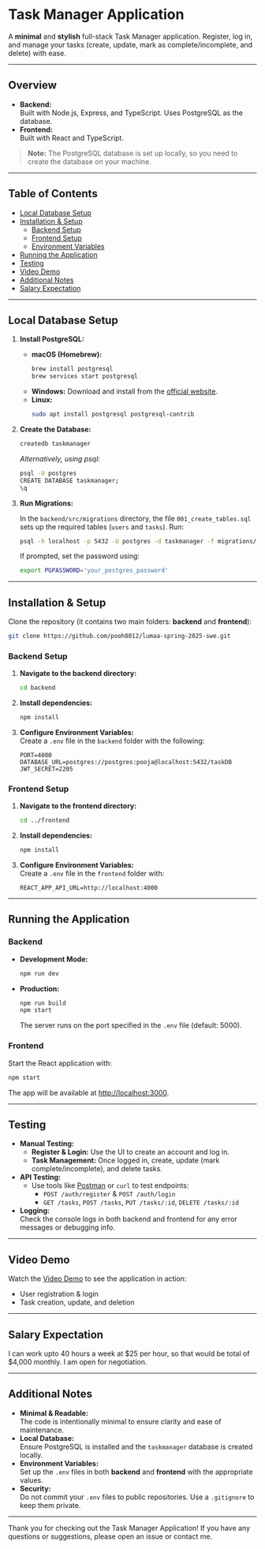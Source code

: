 # Task Manager Application

A **minimal** and **stylish** full-stack Task Manager application. Register, log in, and manage your tasks (create, update, mark as complete/incomplete, and delete) with ease.

---

## Overview

- **Backend:**  
  Built with Node.js, Express, and TypeScript. Uses PostgreSQL as the database.
- **Frontend:**  
  Built with React and TypeScript.

> **Note:** The PostgreSQL database is set up locally, so you need to create the database on your machine.

---

## Table of Contents

- [Local Database Setup](#local-database-setup)
- [Installation & Setup](#installation--setup)
  - [Backend Setup](#backend-setup)
  - [Frontend Setup](#frontend-setup)
  - [Environment Variables](#environment-variables)
- [Running the Application](#running-the-application)
- [Testing](#testing)
- [Video Demo](#video-demo)
- [Additional Notes](#additional-notes)
- [Salary Expectation](#salary-expectation)

---

## Local Database Setup

1. **Install PostgreSQL:**

   - **macOS (Homebrew):**
     ```bash
     brew install postgresql
     brew services start postgresql
     ```
   - **Windows:**
     Download and install from the [official website](https://www.postgresql.org/download/windows/).
   - **Linux:**
     ```bash
     sudo apt install postgresql postgresql-contrib
     ```

2. **Create the Database:**

   ```bash
   createdb taskmanager
   ```

   _Alternatively, using psql:_

   ```bash
   psql -U postgres
   CREATE DATABASE taskmanager;
   \q
   ```

3. **Run Migrations:**

   In the `backend/src/migrations` directory, the file `001_create_tables.sql` sets up the required tables (`users` and `tasks`). Run:

   ```bash
   psql -h localhost -p 5432 -U postgres -d taskmanager -f migrations/001_create_tables.sql
   ```

   If prompted, set the password using:

   ```bash
   export PGPASSWORD='your_postgres_password'
   ```

---

## Installation & Setup

Clone the repository (it contains two main folders: **backend** and **frontend**):

```bash
git clone https://github.com/pooh8012/lumaa-spring-2025-swe.git
```

### Backend Setup

1. **Navigate to the backend directory:**

   ```bash
   cd backend
   ```

2. **Install dependencies:**

   ```bash
   npm install
   ```

3. **Configure Environment Variables:**  
   Create a `.env` file in the `backend` folder with the following:

   ```env
   PORT=4000
   DATABASE_URL=postgres://postgres:pooja@localhost:5432/taskDB
   JWT_SECRET=2205
   ```

### Frontend Setup

1. **Navigate to the frontend directory:**

   ```bash
   cd ../frontend
   ```

2. **Install dependencies:**

   ```bash
   npm install
   ```

3. **Configure Environment Variables:**  
   Create a `.env` file in the `frontend` folder with:

   ```env
   REACT_APP_API_URL=http://localhost:4000
   ```

---

## Running the Application

### Backend

- **Development Mode:**
  ```bash
  npm run dev
  ```
- **Production:**
  ```bash
  npm run build
  npm start
  ```
  The server runs on the port specified in the `.env` file (default: 5000).

### Frontend

Start the React application with:

```bash
npm start
```

The app will be available at [http://localhost:3000](http://localhost:3000).

---

## Testing

- **Manual Testing:**
  - **Register & Login:** Use the UI to create an account and log in.
  - **Task Management:** Once logged in, create, update (mark complete/incomplete), and delete tasks.
- **API Testing:**
  - Use tools like [Postman](https://www.postman.com/) or `curl` to test endpoints:
    - `POST /auth/register` & `POST /auth/login`
    - `GET /tasks`, `POST /tasks`, `PUT /tasks/:id`, `DELETE /tasks/:id`
- **Logging:**  
  Check the console logs in both backend and frontend for any error messages or debugging info.

---

## Video Demo

Watch the [Video Demo](https://drive.google.com/file/d/1r0dHChE21PptUszVZomHjHsvo6LhPG4z/view) to see the application in action:

- User registration & login
- Task creation, update, and deletion

---

## Salary Expectation

I can work upto 40 hours a week at $25 per hour, so that would be total of $4,000 monthly. I am open for negotiation.

---

## Additional Notes

- **Minimal & Readable:**  
  The code is intentionally minimal to ensure clarity and ease of maintenance.
- **Local Database:**  
  Ensure PostgreSQL is installed and the `taskmanager` database is created locally.
- **Environment Variables:**  
  Set up the `.env` files in both **backend** and **frontend** with the appropriate values.
- **Security:**  
  Do not commit your `.env` files to public repositories. Use a `.gitignore` to keep them private.

---

Thank you for checking out the Task Manager Application! If you have any questions or suggestions, please open an issue or contact me.
